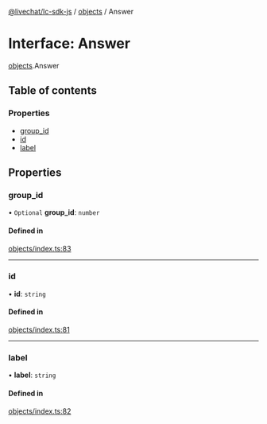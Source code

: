 [@livechat/lc-sdk-js](../README.md) / [objects](../modules/objects.md) / Answer

# Interface: Answer

[objects](../modules/objects.md).Answer

## Table of contents

### Properties

- [group\_id](objects.Answer.md#group_id)
- [id](objects.Answer.md#id)
- [label](objects.Answer.md#label)

## Properties

### group\_id

• `Optional` **group\_id**: `number`

#### Defined in

[objects/index.ts:83](https://github.com/livechat/lc-sdk-js/blob/a3fdde0/src/objects/index.ts#L83)

___

### id

• **id**: `string`

#### Defined in

[objects/index.ts:81](https://github.com/livechat/lc-sdk-js/blob/a3fdde0/src/objects/index.ts#L81)

___

### label

• **label**: `string`

#### Defined in

[objects/index.ts:82](https://github.com/livechat/lc-sdk-js/blob/a3fdde0/src/objects/index.ts#L82)
